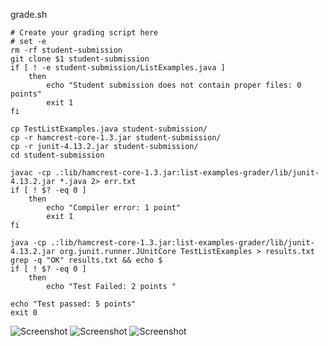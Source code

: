 grade.sh

```
# Create your grading script here
# set -e
rm -rf student-submission
git clone $1 student-submission
if [ ! -e student-submission/ListExamples.java ] 
    then 
        echo "Student submission does not contain proper files: 0 points" 
        exit 1
fi

cp TestListExamples.java student-submission/
cp -r hamcrest-core-1.3.jar student-submission/
cp -r junit-4.13.2.jar student-submission/
cd student-submission 

javac -cp .:lib/hamcrest-core-1.3.jar:list-examples-grader/lib/junit-4.13.2.jar *.java 2> err.txt
if [ ! $? -eq 0 ]
    then   
        echo "Compiler error: 1 point"
        exit 1
fi

java -cp .:lib/hamcrest-core-1.3.jar:list-examples-grader/lib/junit-4.13.2.jar org.junit.runner.JUnitCore TestListExamples > results.txt
grep -q "OK" results.txt && echo $
if [ ! $? -eq 0 ]
    then 
        echo "Test Failed: 2 points "

echo "Test passed: 5 points"
exit 0
```
![Screenshot](https://user-images.githubusercontent.com/114367462/204072847-3d30591c-d451-452a-8c8b-621067130860.png)
![Screenshot](https://user-images.githubusercontent.com/114367462/204072849-dd819b55-2b9a-4e5d-a09c-cb05a31e7b01.png)
![Screenshot](https://user-images.githubusercontent.com/114367462/204072850-255f5272-4b19-4b97-9079-9fe3059db6d9.png)


